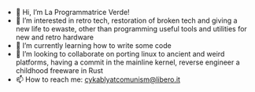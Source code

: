 - 👋 Hi, I’m La Programmatrice Verde!
- 👀 I’m interested in retro tech, restoration of broken tech and giving a new life to ewaste, other than programming useful tools and utilities for new and retro hardware
- 🌱 I’m currently learning how to write some code
- 💞️ I’m looking to collaborate on porting linux to ancient and weird platforms, having a commit in the mainline kernel, reverse engineer a childhood freeware in Rust
- 📫 How to reach me: cykablyatcomunism@libero.it

<!---
BrainTheBest5/BrainTheBest5 is a ✨ special ✨ repository because its `README.md` (this file) appears on your GitHub profile.
You can click the Preview link to take a look at your changes.
--->
